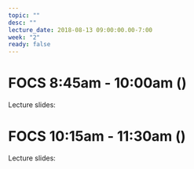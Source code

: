 ```yaml
---
topic: ""
desc: ""
lecture_date: 2018-08-13 09:00:00.00-7:00
week: "2"
ready: false
---
```


# FOCS 8:45am - 10:00am ()

Lecture slides: 






# FOCS 10:15am - 11:30am ()

Lecture slides: 


